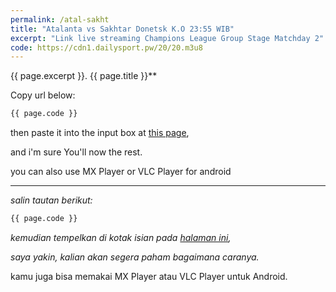 ```yaml
---
permalink: /atal-sakht
title: "Atalanta vs Sakhtar Donetsk K.O 23:55 WIB"  
excerpt: "Link live streaming Champions League Group Stage Matchday 2"
code: https://cdn1.dailysport.pw/20/20.m3u8
---
```

{{ page.excerpt }}. {{ page.title }}**

Copy url below:

```html
{{ page.code }}
```

then paste it into the input box at [this page](https://mi.knoacc.org/online-m3u8-player),

and i'm sure You'll now the rest.

you can also use MX Player or VLC Player for android

----

_salin tautan berikut:_

```html
{{ page.code }}
```

_kemudian tempelkan di kotak isian pada [halaman ini](https://mi.knoacc.org/online-m3u8-player),_

_saya yakin, kalian akan segera paham bagaimana caranya._

kamu juga bisa memakai MX Player atau VLC Player untuk Android.
